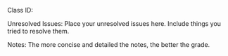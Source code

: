Class ID: 

Unresolved Issues: Place your unresolved issues here. Include things you tried to resolve them. 

Notes: The more concise and detailed the notes, the better the grade.  

###

